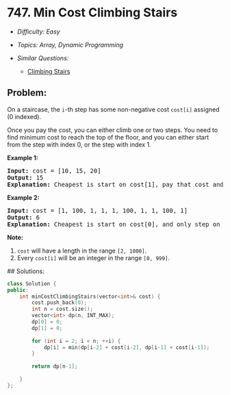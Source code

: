 # 747. Min Cost Climbing Stairs

* *Difficulty: Easy*

* *Topics: Array, Dynamic Programming*

* *Similar Questions:*

  * [Climbing Stairs](climbing-stairs.md)

## Problem:

<p>
On a staircase, the <code>i</code>-th step has some non-negative cost <code>cost[i]</code> assigned (0 indexed).
</p><p>
Once you pay the cost, you can either climb one or two steps. You need to find minimum cost to reach the top of the floor, and you can either start from the step with index 0, or the step with index 1.
</p>

<p><b>Example 1:</b><br />
<pre>
<b>Input:</b> cost = [10, 15, 20]
<b>Output:</b> 15
<b>Explanation:</b> Cheapest is start on cost[1], pay that cost and go to the top.
</pre>
</p>

<p><b>Example 2:</b><br />
<pre>
<b>Input:</b> cost = [1, 100, 1, 1, 1, 100, 1, 1, 100, 1]
<b>Output:</b> 6
<b>Explanation:</b> Cheapest is start on cost[0], and only step on 1s, skipping cost[3].
</pre>
</p>

<p><b>Note:</b><br>
<ol>
<li><code>cost</code> will have a length in the range <code>[2, 1000]</code>.</li>
<li>Every <code>cost[i]</code> will be an integer in the range <code>[0, 999]</code>.</li>
</ol>
</p>
## Solutions:

```c++
class Solution {
public:
    int minCostClimbingStairs(vector<int>& cost) {
        cost.push_back(0);
        int n = cost.size();
        vector<int> dp(n, INT_MAX);
        dp[0] = 0;
        dp[1] = 0;
        
        for (int i = 2; i < n; ++i) {
            dp[i] = min(dp[i-2] + cost[i-2], dp[i-1] + cost[i-1]);
        }
        
        return dp[n-1];
        
    }
};
```
